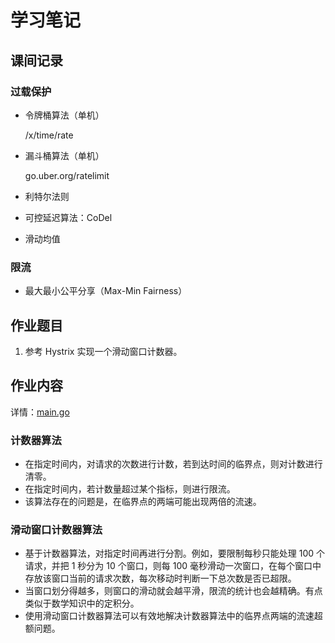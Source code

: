 # 学习笔记

## 课间记录

### 过载保护

- 令牌桶算法（单机）

  /x/time/rate

- 漏斗桶算法（单机）

  go.uber.org/ratelimit

- 利特尔法则
- 可控延迟算法：CoDel
- 滑动均值

### 限流

- 最大最小公平分享（Max-Min Fairness）

## 作业题目

1. 参考 Hystrix 实现一个滑动窗口计数器。

## 作业内容

详情：[main.go](./main.go)

### 计数器算法

- 在指定时间内，对请求的次数进行计数，若到达时间的临界点，则对计数进行清零。
- 在指定时间内，若计数量超过某个指标，则进行限流。
- 该算法存在的问题是，在临界点的两端可能出现两倍的流速。

### 滑动窗口计数器算法

- 基于计数器算法，对指定时间再进行分割。例如，要限制每秒只能处理 100 个请求，并把 1 秒分为 10 个窗口，则每 100 毫秒滑动一次窗口，在每个窗口中存放该窗口当前的请求次数，每次移动时判断一下总次数是否已超限。
- 当窗口划分得越多，则窗口的滑动就会越平滑，限流的统计也会越精确。有点类似于数学知识中的定积分。
- 使用滑动窗口计数器算法可以有效地解决计数器算法中的临界点两端的流速超额问题。

